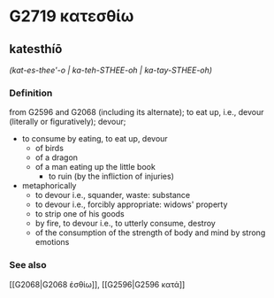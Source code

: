 # G2719 κατεσθίω

## katesthíō

_(kat-es-thee'-o | ka-teh-STHEE-oh | ka-tay-STHEE-oh)_

### Definition

from G2596 and G2068 (including its alternate); to eat up, i.e., devour (literally or figuratively); devour; 

- to consume by eating, to eat up, devour
  - of birds
  - of a dragon
  - of a man eating up the little book
    - to ruin (by the infliction of injuries)
- metaphorically
  - to devour i.e., squander, waste: substance
  - to devour i.e., forcibly appropriate: widows' property
  - to strip one of his goods
  - by fire, to devour i.e., to utterly consume, destroy
  - of the consumption of the strength of body and mind by strong emotions

### See also

[[G2068|G2068 ἐσθίω]], [[G2596|G2596 κατά]]
